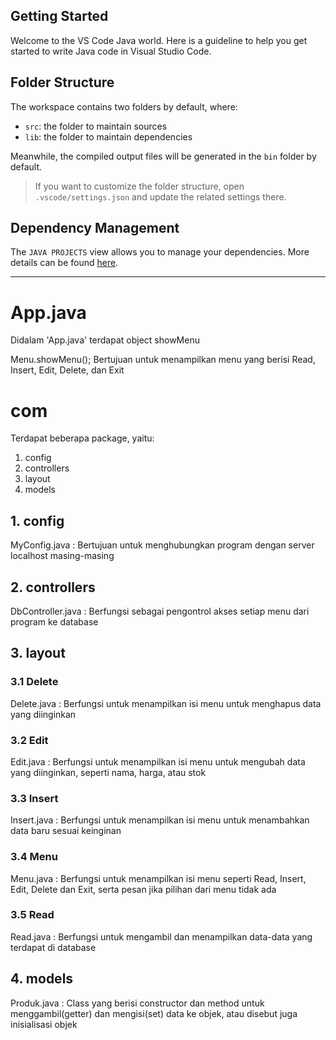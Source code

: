 ## Getting Started

Welcome to the VS Code Java world. Here is a guideline to help you get started to write Java code in Visual Studio Code.

## Folder Structure

The workspace contains two folders by default, where:

- `src`: the folder to maintain sources
- `lib`: the folder to maintain dependencies

Meanwhile, the compiled output files will be generated in the `bin` folder by default.

> If you want to customize the folder structure, open `.vscode/settings.json` and update the related settings there.

## Dependency Management

The `JAVA PROJECTS` view allows you to manage your dependencies. More details can be found [here](https://github.com/microsoft/vscode-java-dependency#manage-dependencies).

------------------------------------------------------------------------------------------------------------------------------------

# App.java
Didalam 'App.java' terdapat object showMenu

Menu.showMenu();
Bertujuan untuk menampilkan menu yang berisi Read, Insert, Edit, Delete, dan Exit

# com
Terdapat beberapa package, yaitu:
1. config
2. controllers
3. layout
4. models

## 1. config
MyConfig.java : Bertujuan untuk menghubungkan program dengan server localhost masing-masing

## 2. controllers
DbController.java : Berfungsi sebagai pengontrol akses setiap menu dari program ke database

## 3. layout
### 3.1 Delete
Delete.java : Berfungsi untuk menampilkan isi menu untuk menghapus data yang diinginkan

### 3.2 Edit
Edit.java : Berfungsi untuk menampilkan isi menu untuk mengubah data yang diinginkan, seperti nama, harga, atau stok

### 3.3 Insert
Insert.java : Berfungsi untuk menampilkan isi menu untuk menambahkan data baru sesuai keinginan

### 3.4 Menu
Menu.java : Berfungsi untuk menampilkan isi menu seperti Read, Insert, Edit, Delete dan Exit, serta pesan jika pilihan dari menu tidak ada

### 3.5 Read
Read.java : Berfungsi untuk mengambil dan menampilkan data-data yang terdapat di database 

## 4. models
Produk.java : Class yang berisi constructor dan method untuk menggambil(getter) dan mengisi(set) data ke objek, atau disebut juga inisialisasi objek


